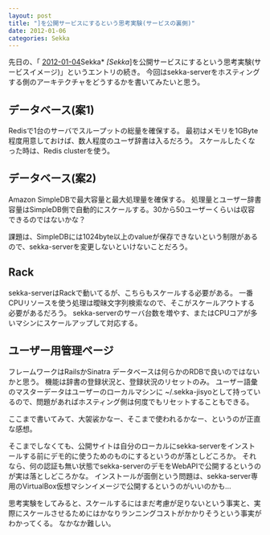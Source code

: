 ```yaml
---
layout: post
title: "]を公開サービスにするという思考実験(サービスの裏側)"
date: 2012-01-06
categories: Sekka
---
```


先日の、「 [2012-01-04](2012-01-04-post.md)Sekka* *[Sekka*]を公開サービスにするという思考実験(サービスイメージ)」というエントリの続き。
今回はsekka-serverをホスティングする側のアーキテクチャをどうするかを書いてみたいと思う。

## データベース(案1)
Redisで1台のサーバでスループットの総量を確保する。
最初はメモリを1GByte程度用意しておけば、数人程度のユーザ辞書は入るだろう。
スケールしたくなった時は、Redis clusterを使う。

## データベース(案2)
Amazon SimpleDBで最大容量と最大処理量を確保する。
処理量とユーザー辞書容量はSimpleDB側で自動的にスケールする。30から50ユーザーくらいは収容できるのではないかな？

課題は、SimpleDBには1024byte以上のvalueが保存できないという制限があるので、sekka-serverを変更しないといけないことだろう。

## Rack
sekka-serverはRackで動いてるが、こちらもスケールする必要がある。
一番CPUリソースを使う処理は曖昧文字列検索なので、そこがスケールアウトする必要があるだろう。
sekka-serverのサーバ台数を増やす、またはCPUコアが多いマシンにスケールアップして対応する。

## ユーザー用管理ページ
フレームワークはRailsかSinatra データベースは何らかのRDBで良いのではないかと思う。
機能は辞書の登録状況と、登録状況のリセットのみ。
ユーザー語彙のマスターデータはユーザーのローカルマシンに ~/.sekka-jisyoとして持っているので、問題があればホスティング側は何度でもリセットすることもできる。

ここまで書いてみて、大袈裟かなー、そこまで使われるかなー、というのが正直な感想。

そこまでしなくても、公開サイトは自分のローカルにsekka-serverをインストールする前にデモ的に使うためのものにするというのが落としどころか。
それなら、何の認証も無い状態でsekka-serverのデモをWebAPIで公開するというのが実は落としどころかな。
インストールが面倒という問題は、sekka-server専用のVirtualBox仮想マシンイメージで公開するというのがいいのかも…

思考実験をしてみると、スケールするにはまだ考慮が足りないという事実と、実際にスケールさせるためにはかなりランニングコストがかかりそうという事実がわかってくる。
なかなか難しい。
